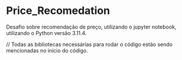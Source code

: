 # Price_Recomedation

Desafio sobre recomendação de preço, utilizando o jupyter notebook, utilizando o Python versão 3.11.4.

//
Todas as bibliotecas necessárias para rodar o código estão sendo mencionadas no início do código. 

